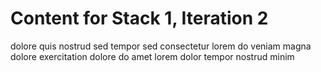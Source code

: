 # Content for Stack 1, Iteration 2
dolore quis nostrud sed tempor sed consectetur lorem do veniam magna dolore exercitation dolore do amet lorem dolor tempor nostrud minim 
